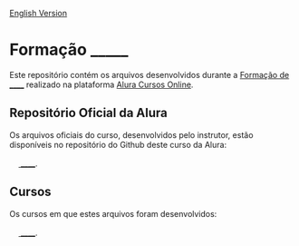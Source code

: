 [English Version](README.EN.md)

# Formação _____

Este repositório contém os arquivos desenvolvidos durante a [Formação de ____]() realizado na plataforma [Alura Cursos Online](https://alura.com.br).

## Repositório Oficial da Alura

Os arquivos oficiais do curso, desenvolvidos pelo instrutor, estão disponíveis no repositório do Github deste curso da Alura:

[<img src="" width="16px" height="16px"> ____](____).

## Cursos

Os cursos em que estes arquivos foram desenvolvidos:

[<img src="" width="16px" height="16px"> ____](____).